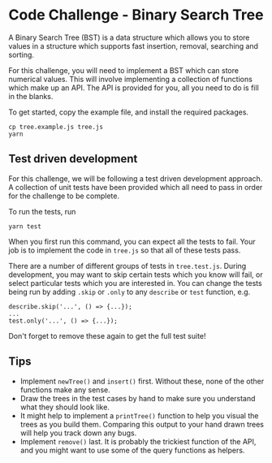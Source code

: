 # Code Challenge - Binary Search Tree

A Binary Search Tree (BST) is a data structure which allows you to store values in a structure which supports fast insertion, removal, searching and sorting.

For this challenge, you will need to implement a BST which can store numerical values. This will involve implementing a collection of functions which make up an API. The API is provided for you, all you need to do is fill in the blanks.

To get started, copy the example file, and install the required packages.

```
cp tree.example.js tree.js
yarn
```

## Test driven development

For this challenge, we will be following a test driven development approach. A collection of unit tests have been provided which all need to pass in order for the challenge to be complete.

To run the tests, run

```
yarn test
```

When you first run this command, you can expect all the tests to fail. Your job is to implement the code in `tree.js` so that all of these tests pass.

There are a number of different groups of tests in `tree.test.js`. During development, you may want to skip certain tests which you know will fail, or select particular tests which you are interested in. You can change the tests being run by adding `.skip` or `.only` to any `describe` or `test` function, e.g.

```
describe.skip('...', () => {...});
...
test.only('...', () => {...});
```

Don't forget to remove these again to get the full test suite!

## Tips

 * Implement `newTree()` and `insert()` first. Without these, none of the other functions make any sense.
 * Draw the trees in the test cases by hand to make sure you understand what they should look like.
 * It might help to implement a `printTree()` function to help you visual the trees as you build them. Comparing this output to your hand drawn trees will help you track down any bugs.
 * Implement `remove()` last. It is probably the trickiest function of the API, and you might want to use some of the query functions as helpers.
